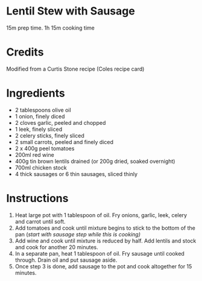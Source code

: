 ---
---
# Lentil Stew with Sausage

15m prep time. 1h 15m cooking time

# Credits
Modified from a Curtis Stone recipe (Coles recipe card)

# Ingredients

* 2 tablespoons olive oil
* 1 onion, finely diced
* 2 cloves garlic, peeled and chopped
* 1 leek, finely sliced
* 2 celery sticks, finely sliced
* 2 small carrots, peeled and finely diced
* 2 x 400g peel tomatoes
* 200ml red wine
* 400g tin brown lentils drained (or 200g dried, soaked overnight)
* 700ml chicken stock
* 4 thick sausages or 6 thin sausages, sliced thinly

# Instructions

1. Heat large pot with 1 tablespoon of oil. Fry onions, garlic, leek, celery and carrot until soft.
2. Add tomatoes and cook until mixture begins to stick to the bottom of the pan (*start with sausage step while this is cooking)*
3. Add wine and cook until mixture is reduced by half. Add lentils and stock and cook for another 20 minutes.
4. In a separate pan, heat 1 tablespoon of oil. Fry sausage until cooked through. Drain oil and put sausage aside.
5. Once step 3 is done, add sausage to the pot and cook altogether for 15 minutes.
